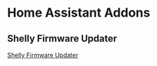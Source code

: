 # Home Assistant Addons

## Shelly Firmware Updater

[Shelly Firmware Updater](https://github.com/schulzrobin/ha-addons/tree/main/shelly-firmware-updater)